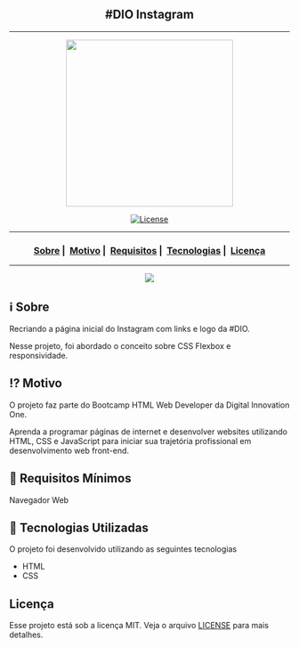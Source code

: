 <h2 align="center">#DIO Instagram</h2>

___

<p align="center">
  <img src="https://user-images.githubusercontent.com/54115624/100724645-db7bb180-33a1-11eb-9e09-d886895efa9d.png" width="300" heigth="300">
</p>

<p align="center">
  <a href="LICENSE">
    <img alt="License" src="https://img.shields.io/badge/license-MIT-%23F8952D">
  </a>
</p>

___

<h3 align="center">
  <a href="#information_source-sobre">Sobre</a>&nbsp;|&nbsp;
  <a href="#interrobang-motivo">Motivo</a>&nbsp;|&nbsp;
  <a href="#seedling-requisitos-mínimos">Requisitos</a>&nbsp;|&nbsp;
  <a href="#rocket-tecnologias-utilizadas">Tecnologias</a>&nbsp;|&nbsp;
  <a href="#licença">Licença</a>
</h3>

___

<p align="center">
  <img src="https://user-images.githubusercontent.com/54115624/100724645-db7bb180-33a1-11eb-9e09-d886895efa9d.png" max-width="800">
</p>

## :information_source: Sobre

Recriando a página inicial do Instagram com links e logo da #DIO.

Nesse projeto, foi abordado o conceito sobre CSS Flexbox e responsividade.

## :interrobang: Motivo

O projeto faz parte do Bootcamp HTML Web Developer da Digital Innovation One.

Aprenda a programar páginas de internet e desenvolver websites utilizando HTML, CSS e JavaScript para iniciar sua trajetória profissional em desenvolvimento web front-end.

## :seedling: Requisitos Mínimos

Navegador Web

## :rocket: Tecnologias Utilizadas 

O projeto foi desenvolvido utilizando as seguintes tecnologias

- HTML
- CSS


## Licença 

Esse projeto está sob a licença MIT. Veja o arquivo [LICENSE](LICENSE) para mais detalhes.